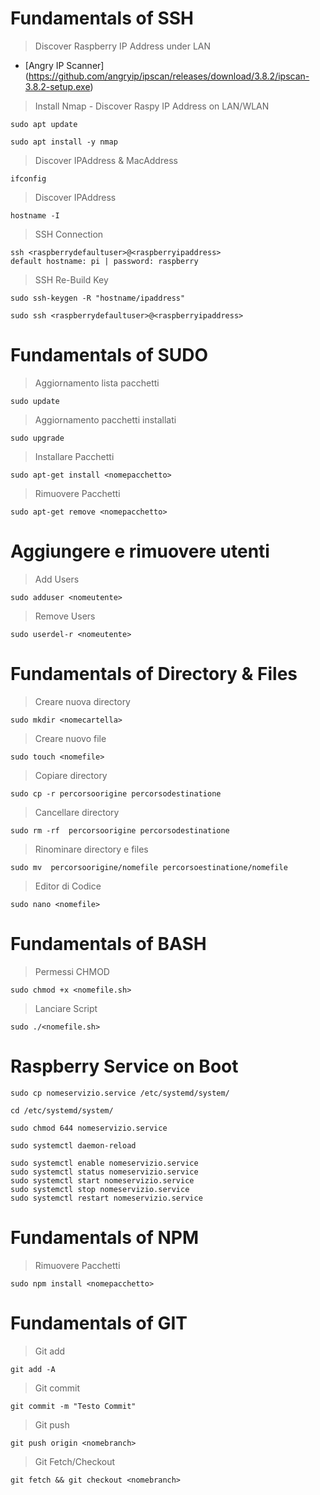 # Fundamentals of SSH
> Discover Raspberry IP Address under LAN
- [Angry IP Scanner] (https://github.com/angryip/ipscan/releases/download/3.8.2/ipscan-3.8.2-setup.exe)

> Install Nmap - Discover Raspy IP Address on LAN/WLAN
```
sudo apt update
```
```
sudo apt install -y nmap
```

> Discover IPAddress & MacAddress
```
ifconfig 
```

> Discover IPAddress
```
hostname -I
```

> SSH Connection
```
ssh <raspberrydefaultuser>@<raspberryipaddress>
default hostname: pi | password: raspberry
```
> SSH Re-Build Key
```
sudo ssh-keygen -R "hostname/ipaddress"
```
```
sudo ssh <raspberrydefaultuser>@<raspberryipaddress>
```

# Fundamentals of SUDO
> Aggiornamento lista pacchetti
```
sudo update
```
> Aggiornamento pacchetti installati 
```
sudo upgrade
```

> Installare Pacchetti
```
sudo apt-get install <nomepacchetto>
```

> Rimuovere Pacchetti
```
sudo apt-get remove <nomepacchetto>
```

# Aggiungere e rimuovere utenti
> Add Users
```
sudo adduser <nomeutente>
```
> Remove Users
```
sudo userdel-r <nomeutente>
```

# Fundamentals of Directory & Files

> Creare nuova directory 
```
sudo mkdir <nomecartella>
```
> Creare nuovo file  
```
sudo touch <nomefile>
```

> Copiare directory
```
sudo cp -r percorsoorigine percorsodestinatione
```

> Cancellare directory
```
sudo rm -rf  percorsoorigine percorsodestinatione
```

> Rinominare directory e files
```
sudo mv  percorsoorigine/nomefile percorsoestinatione/nomefile
```
> Editor di Codice
```
sudo nano <nomefile>
```

# Fundamentals of BASH
> Permessi CHMOD
```
sudo chmod +x <nomefile.sh>
```
> Lanciare Script
```
sudo ./<nomefile.sh>
```

# Raspberry Service on Boot  
```
sudo cp nomeservizio.service /etc/systemd/system/
```
```
cd /etc/systemd/system/
```
```
sudo chmod 644 nomeservizio.service
```
```
sudo systemctl daemon-reload
```
```
sudo systemctl enable nomeservizio.service
sudo systemctl status nomeservizio.service
sudo systemctl start nomeservizio.service
sudo systemctl stop nomeservizio.service
sudo systemctl restart nomeservizio.service
```

# Fundamentals of NPM
> Rimuovere Pacchetti
```
sudo npm install <nomepacchetto>
```
# Fundamentals of GIT
> Git add
```
git add -A
```
> Git commit 
```
git commit -m "Testo Commit"
```
> Git push
```
git push origin <nomebranch>
```
> Git Fetch/Checkout
```
git fetch && git checkout <nomebranch>
```
